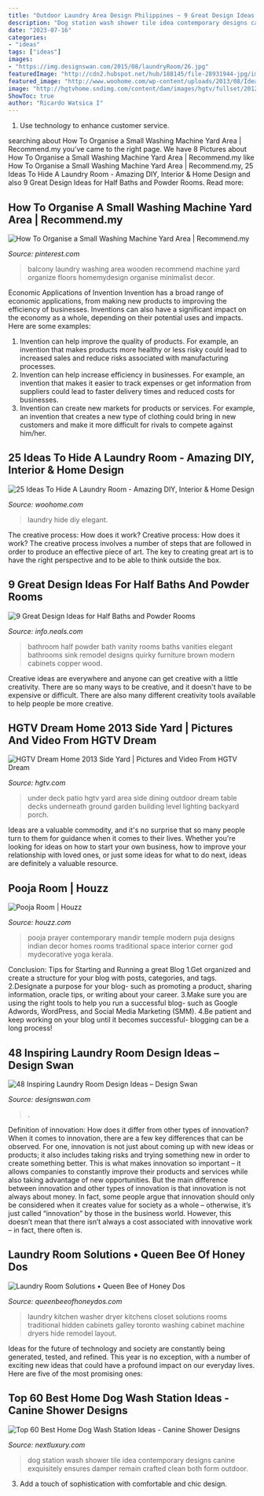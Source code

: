 ```yaml
---
title: "Outdoor Laundry Area Design Philippines ~ 9 Great Design Ideas For Half Baths And Powder Rooms"
description: "Dog station wash shower tile idea contemporary designs canine exquisitely ensures damper remain crafted clean both form outdoor"
date: "2023-07-16"
categories:
- "ideas"
tags: ["ideas"]
images:
- "https://img.designswan.com/2015/08/laundryRoom/26.jpg"
featuredImage: "http://cdn2.hubspot.net/hub/188145/file-28931944-jpg/images/half_bath_vanity.jpg"
featured_image: "http://www.woohome.com/wp-content/uploads/2013/08/Ideas-To-Hide-A-Laundry-Room-06.jpg"
image: "http://hgtvhome.sndimg.com/content/dam/images/hgtv/fullset/2012/11/6/1/DH2013_Side-Yard-01-Wide-Hero-EPP0545_s4x3.jpg.rend.hgtvcom.616.462.suffix/1400974722783.jpeg"
ShowToc: true
author: "Ricardo Watsica I"
---
```



1. Use technology to enhance customer service.

	

		
searching about How To Organise a Small Washing Machine Yard Area | Recommend.my you've came to the right page. We have 8 Pictures about How To Organise a Small Washing Machine Yard Area | Recommend.my like How To Organise a Small Washing Machine Yard Area | Recommend.my, 25 Ideas To Hide A Laundry Room - Amazing DIY, Interior &amp; Home Design and also 9 Great Design Ideas for Half Baths and Powder Rooms. Read more:
		
    
## How To Organise A Small Washing Machine Yard Area | Recommend.my

<img loading=lazy src="https://i.pinimg.com/originals/de/17/ad/de17ad8b7d8b26d158f851d7185037a2.jpg" onerror="this.onerror=null;this.src='https://tse4.mm.bing.net/th?id=OIP.6w1aK1-S9vM1F5Utuef5jAHaLI&amp;pid=15.1';" alt="How To Organise a Small Washing Machine Yard Area | Recommend.my">

_Source: pinterest.com_

>balcony laundry washing area wooden recommend machine yard organize floors homemydesign organise minimalist decor. 

	

Economic Applications of Invention
Invention has a broad range of economic applications, from making new products to improving the efficiency of businesses. Inventions can also have a significant impact on the economy as a whole, depending on their potential uses and impacts. Here are some examples: 
1. Invention can help improve the quality of products. For example, an invention that makes products more healthy or less risky could lead to increased sales and reduce risks associated with manufacturing processes. 
2. Invention can help increase efficiency in businesses. For example, an invention that makes it easier to track expenses or get information from suppliers could lead to faster delivery times and reduced costs for businesses. 
3. Invention can create new markets for products or services. For example, an invention that creates a new type of clothing could bring in new customers and make it more difficult for rivals to compete against him/her.

    
## 25 Ideas To Hide A Laundry Room - Amazing DIY, Interior &amp; Home Design

<img loading=lazy src="http://www.woohome.com/wp-content/uploads/2013/08/Ideas-To-Hide-A-Laundry-Room-06.jpg" onerror="this.onerror=null;this.src='https://tse2.mm.bing.net/th?id=OIP._hvPU10rLof0MnQSXSZcEwHaIJ&amp;pid=15.1';" alt="25 Ideas To Hide A Laundry Room - Amazing DIY, Interior &amp; Home Design">

_Source: woohome.com_

>laundry hide diy elegant. 

	

The creative process: How does it work?
Creative process: How does it work?
The creative process involves a number of steps that are followed in order to produce an effective piece of art. The key to creating great art is to have the right perspective and to be able to think outside the box.

    
## 9 Great Design Ideas For Half Baths And Powder Rooms

<img loading=lazy src="http://cdn2.hubspot.net/hub/188145/file-28931944-jpg/images/half_bath_vanity.jpg" onerror="this.onerror=null;this.src='https://tse2.mm.bing.net/th?id=OIP.TlDF1Jbv1ddLW-SNyUUb2QHaLI&amp;pid=15.1';" alt="9 Great Design Ideas for Half Baths and Powder Rooms">

_Source: info.neals.com_

>bathroom half powder bath vanity rooms baths vanities elegant bathrooms sink remodel designs quirky furniture brown modern cabinets copper wood. 

	

Creative ideas are everywhere and anyone can get creative with a little creativity. There are so many ways to be creative, and it doesn't have to be expensive or difficult. There are also many different creativity tools available to help people be more creative.

    
## HGTV Dream Home 2013 Side Yard | Pictures And Video From HGTV Dream

<img loading=lazy src="http://hgtvhome.sndimg.com/content/dam/images/hgtv/fullset/2012/11/6/1/DH2013_Side-Yard-01-Wide-Hero-EPP0545_s4x3.jpg.rend.hgtvcom.616.462.suffix/1400974722783.jpeg" onerror="this.onerror=null;this.src='https://tse1.mm.bing.net/th?id=OIP.l9uLNhijAdCR-4CqTSOlfwHaFj&amp;pid=15.1';" alt="HGTV Dream Home 2013 Side Yard | Pictures and Video From HGTV Dream">

_Source: hgtv.com_

>under deck patio hgtv yard area side dining outdoor dream table decks underneath ground garden building level lighting backyard porch. 

	

Ideas are a valuable commodity, and it's no surprise that so many people turn to them for guidance when it comes to their lives. Whether you're looking for ideas on how to start your own business, how to improve your relationship with loved ones, or just some ideas for what to do next, ideas are definitely a valuable resource.

    
## Pooja Room | Houzz

<img loading=lazy src="https://st.hzcdn.com/fimgs/78e129f200dc3e49_1149-w500-h666-b0-p0--contemporary.jpg" onerror="this.onerror=null;this.src='https://tse3.mm.bing.net/th?id=OIP.eyRiHKRHrO_5caGAD_9x9QHaJ3&amp;pid=15.1';" alt="Pooja Room | Houzz">

_Source: houzz.com_

>pooja prayer contemporary mandir temple modern puja designs indian decor homes rooms traditional space interior corner god mydecorative yoga kerala. 

	

Conclusion: Tips for Starting and Running a great Blog
1.Get organized and create a structure for your blog with posts, categories, and tags.
2.Designate a purpose for your blog- such as promoting a product, sharing information, oracle tips, or writing about your career. 
3.Make sure you are using the right tools to help you run a successful blog- such as Google Adwords, WordPress, and Social Media Marketing (SMM). 
4.Be patient and keep working on your blog until it becomes successful- blogging can be a long process!

    
## 48 Inspiring Laundry Room Design Ideas – Design Swan

<img loading=lazy src="https://img.designswan.com/2015/08/laundryRoom/26.jpg" onerror="this.onerror=null;this.src='https://tse3.mm.bing.net/th?id=OIP.zRWc8MmQ7w4rra4YvW1xtwHaLC&amp;pid=15.1';" alt="48 Inspiring Laundry Room Design Ideas – Design Swan">

_Source: designswan.com_

>. 

	

Definition of innovation: How does it differ from other types of innovation?
When it comes to innovation, there are a few key differences that can be observed. For one, innovation is not just about coming up with new ideas or products; it also includes taking risks and trying something new in order to create something better. This is what makes innovation so important – it allows companies to constantly improve their products and services while also taking advantage of new opportunities.
But the main difference between innovation and other types of innovation is that innovation is not always about money. In fact, some people argue that innovation should only be considered when it creates value for society as a whole – otherwise, it’s just called “innovation” by those in the business world. However, this doesn’t mean that there isn’t always a cost associated with innovative work – in fact, there often is.

    
## Laundry Room Solutions • Queen Bee Of Honey Dos

<img loading=lazy src="http://st.hzcdn.com/simgs/6dc1893d0133d4f9_8-1359/traditional-kitchen.jpg" onerror="this.onerror=null;this.src='https://tse4.mm.bing.net/th?id=OIP.LskeONTzEKyOdoI2gmyw0gHaLK&amp;pid=15.1';" alt="Laundry Room Solutions • Queen Bee of Honey Dos">

_Source: queenbeeofhoneydos.com_

>laundry kitchen washer dryer kitchens closet solutions rooms traditional hidden cabinets galley toronto washing cabinet machine dryers hide remodel layout. 

	

Ideas for the future of technology and society are constantly being generated, tested, and refined. This year is no exception, with a number of exciting new ideas that could have a profound impact on our everyday lives. Here are five of the most promising ones:

    
## Top 60 Best Home Dog Wash Station Ideas - Canine Shower Designs

<img loading=lazy src="http://nextluxury.com/wp-content/uploads/grey-and-white-tile-contemporary-home-dog-wash-station-design-idea-inspiration.jpg" onerror="this.onerror=null;this.src='https://tse3.mm.bing.net/th?id=OIP.rVsRwnDwJJXnHPeziC6f8wAAAA&amp;pid=15.1';" alt="Top 60 Best Home Dog Wash Station Ideas - Canine Shower Designs">

_Source: nextluxury.com_

>dog station wash shower tile idea contemporary designs canine exquisitely ensures damper remain crafted clean both form outdoor. 

	

3. Add a touch of sophistication with comfortable and chic design.

